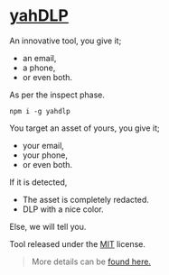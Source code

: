 # [yahDLP](https://www.npmjs.com/package/yahdlp)

An innovative tool, you give it;
- an email, 
- a phone, 
- or even both.

As per the inspect phase.

```
npm i -g yahdlp
```

You target an asset of yours, you give it; 
- your email, 
- your phone, 
- or even both.

If it is detected, 
- The asset is completely redacted.
- DLP with a nice color. 

Else, we will tell you.

Tool released under the [MIT](LICENSE) license.

> More details can be [found here.](redact/README.md)